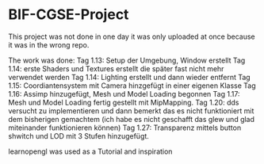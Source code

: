 # BIF-CGSE-Project

This project was not done in one day it was only uploaded at once because it was in the wrong repo.

The work was done:
Tag 1.13: Setup der Umgebung, Window erstellt
Tag 1.14: erste Shaders und Textures erstellt die später fast nicht mehr verwendet werden
Tag 1.14: Lighting erstellt und dann wieder entfernt
Tag 1.15: Coordiantensystem mit Camera hinzgefügt in einer eigenen Klasse
Tag 1.16: Assimp hinzugefügt, Mesh und Model Loading begonnen
Tag 1.17: Mesh und Model Loading fertig gestellt mit MipMapping.
Tag 1.20: dds versucht zu implementieren und dann bemerkt das es nicht funktioniert mit dem bisherigen gemachtem (ich habe es nicht geschafft das glew und glad miteinander funktionieren können)
Tag 1.27: Transparenz mittels button shwitch und LOD mit 3 Stufen hinzugefügt.

learnopengl was used as a Tutorial and inspiration
